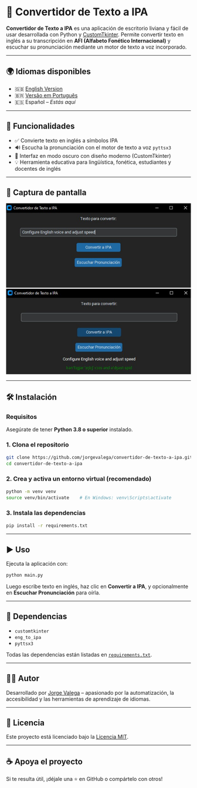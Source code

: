 # 📘 Convertidor de Texto a IPA

**Convertidor de Texto a IPA** es una aplicación de escritorio liviana y fácil de usar desarrollada con Python y [CustomTkinter](https://github.com/TomSchimansky/CustomTkinter). Permite convertir texto en inglés a su transcripción en **AFI (Alfabeto Fonético Internacional)** y escuchar su pronunciación mediante un motor de texto a voz incorporado.

---

## 🌍 Idiomas disponibles

- 🇬🇧 [English Version](https://github.com/jorgevalega/text-to-ipa-converter)
- 🇧🇷 [Versão em Português](https://github.com/jorgevalega/conversor-de-texto-para-ipa)
- 🇪🇸 Español – *Estás aquí*

---

## 🚀 Funcionalidades

- ✅ Convierte texto en inglés a símbolos IPA
- 🔊 Escucha la pronunciación con el motor de texto a voz `pyttsx3`
- 🎨 Interfaz en modo oscuro con diseño moderno (CustomTkinter)
- 💡 Herramienta educativa para lingüística, fonética, estudiantes y docentes de inglés

---

## 📸 Captura de pantalla

![Captura del Convertidor de Texto a IPA](assets/screenshot_01.jpg)
![Captura del Convertidor de Texto a IPA](assets/screenshot_02.jpg)

---

## 🛠️ Instalación

### Requisitos

Asegúrate de tener **Python 3.8 o superior** instalado.

### 1. Clona el repositorio

```bash
git clone https://github.com/jorgevalega/convertidor-de-texto-a-ipa.git
cd convertidor-de-texto-a-ipa
```

### 2. Crea y activa un entorno virtual (recomendado)

```bash
python -m venv venv
source venv/bin/activate    # En Windows: venv\Scripts\activate
```

### 3. Instala las dependencias

```bash
pip install -r requirements.txt
```

---

## ▶️ Uso

Ejecuta la aplicación con:

```bash
python main.py
```

Luego escribe texto en inglés, haz clic en **Convertir a IPA**, y opcionalmente en **Escuchar Pronunciación** para oírla.

---

## 🧾 Dependencias

- `customtkinter`
- `eng_to_ipa`
- `pyttsx3`

Todas las dependencias están listadas en [`requirements.txt`](requirements.txt).

---

## 🧑‍💻 Autor

Desarrollado por [Jorge Valega](https://github.com/jorgevalega) – apasionado por la automatización, la accesibilidad y las herramientas de aprendizaje de idiomas.

---

## 📄 Licencia

Este proyecto está licenciado bajo la [Licencia MIT](LICENSE).

---

## ☕ Apoya el proyecto

Si te resulta útil, ¡déjale una ⭐ en GitHub o compártelo con otros!
